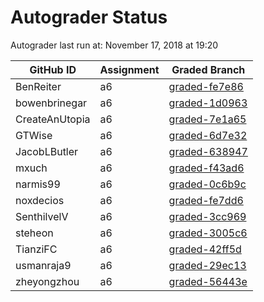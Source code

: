 # Autograder Status
Autograder last run at: November 17, 2018 at 19:20

| GitHub ID | Assignment | Graded Branch |
|-----------|------------|---------------|
| BenReiter | a6 | [graded-fe7e86](https://github.com/Fall2018COMP401-001/a6-BenReiter/tree/graded-fe7e86) | 
| bowenbrinegar | a6 | [graded-1d0963](https://github.com/Fall2018COMP401-001/a6-bowenbrinegar/tree/graded-1d0963) | 
| CreateAnUtopia | a6 | [graded-7e1a65](https://github.com/Fall2018COMP401-001/a6-CreateAnUtopia/tree/graded-7e1a65) | 
| GTWise | a6 | [graded-6d7e32](https://github.com/Fall2018COMP401-001/a6-GTWise/tree/graded-6d7e32) | 
| JacobLButler | a6 | [graded-638947](https://github.com/Fall2018COMP401-001/a6-JacobLButler/tree/graded-638947) | 
| mxuch | a6 | [graded-f43ad6](https://github.com/Fall2018COMP401-001/a6-mxuch/tree/graded-f43ad6) | 
| narmis99 | a6 | [graded-0c6b9c](https://github.com/Fall2018COMP401-001/a6-narmis99/tree/graded-0c6b9c) | 
| noxdecios | a6 | [graded-fe7dd6](https://github.com/Fall2018COMP401-001/a6-noxdecios/tree/graded-fe7dd6) | 
| SenthilvelV | a6 | [graded-3cc969](https://github.com/Fall2018COMP401-001/a6-SenthilvelV/tree/graded-3cc969) | 
| steheon | a6 | [graded-3005c6](https://github.com/Fall2018COMP401-001/a6-steheon/tree/graded-3005c6) | 
| TianziFC | a6 | [graded-42ff5d](https://github.com/Fall2018COMP401-001/a6-TianziFC/tree/graded-42ff5d) | 
| usmanraja9 | a6 | [graded-29ec13](https://github.com/Fall2018COMP401-001/a6-usmanraja9/tree/graded-29ec13) | 
| zheyongzhou | a6 | [graded-56443e](https://github.com/Fall2018COMP401-001/a6-zheyongzhou/tree/graded-56443e) | 
